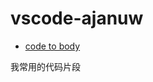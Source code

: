 # vscode-ajanuw

- [code to body](https://januwa.github.io/p5-vscode-make-snippets/index.html)

我常用的代码片段